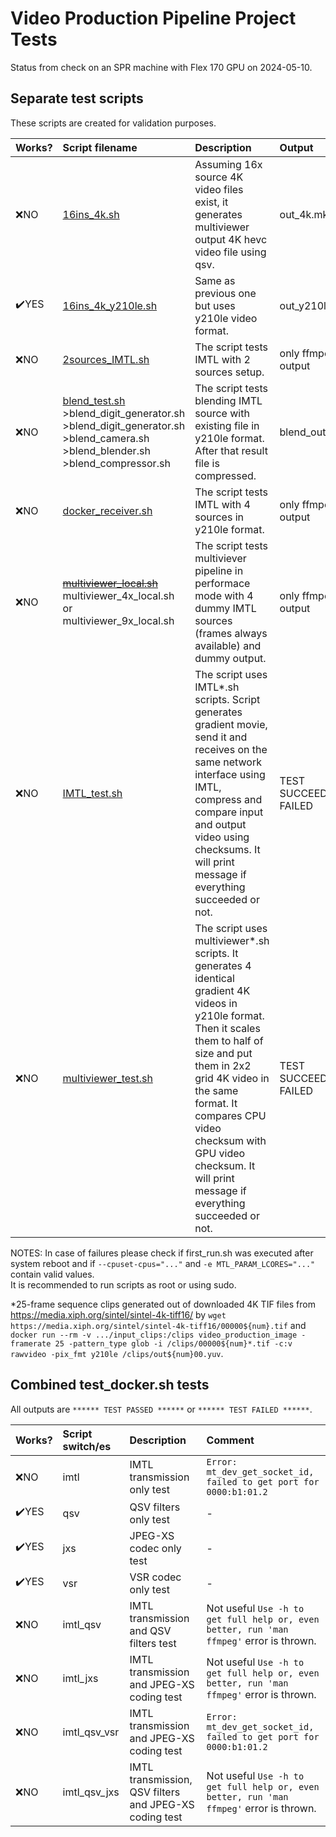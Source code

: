 # Video Production Pipeline Project Tests

Status from check on an SPR machine with Flex 170 GPU on 2024-05-10.

## Separate test scripts

These scripts are created for validation purposes.

| Works? | Script filename | Description | Output | Comment |
|:-------|:----------------|:------------|:-------|:--------|
| ❌NO | [16ins_4k.sh](./16ins_4k.sh) | Assuming 16x source 4K video files exist, it generates multiviewer output 4K hevc video file using qsv. | out_4k.mkv | `Decode error rate 1 exceeds maximum 0.666667` is thrown regardless of input. See `16ins_4k.log`. |
| ✔️YES | [16ins_4k_y210le.sh](./16ins_4k_y210le.sh) | Same as previous one but uses y210le video format. | out_y210le.yuv | In version adjusted for 4096x1744 resolution Sintel videos, see `16ins_4k_y210le_4096x1744.log` and details below.* |
| ❌NO | [2sources_IMTL.sh](./2sources_IMTL.sh) | The script tests IMTL with 2 sources setup. | only ffmpeg output | `Unrecognized option 'src_addr'` is thrown, more errors when removed |
| ❌NO | [blend_test.sh](./blend_test.sh)<br />>blend_digit_generator.sh<br />>blend_digit_generator.sh<br />>blend_camera.sh<br />>blend_blender.sh<br />>blend_compressor.sh | The script tests blending IMTL source with existing file in y210le format. After that result file is compressed. | blend_output.mp4 | Fails on `./blend_camera.sh` with `Unrecognized option 'dst_addr'.` |
| ❌NO | [docker_receiver.sh](./docker_receiver.sh) | The script tests IMTL with 4 sources in y210le format. | only ffmpeg output | Fails on `Unrecognized option 'src_addr'.` |
| ❌NO | ~~[multiviewer_local.sh](./multiviewer_local.sh)~~<br />multiviewer_4x_local.sh<br />or multiviewer_9x_local.sh | The script tests multiviever pipeline in performace mode with 4 dummy IMTL sources (frames always available) and dummy output. | only ffmpeg output | Fails on `Unrecognized option 'src_addr'.` |
| ❌NO | [IMTL_test.sh](./IMTL_test.sh) | The script uses IMTL\*.sh scripts. Script generates gradient movie, send it and receives on the same network interface using IMTL, compress and compare input and output video using checksums. It will print message if everything succeeded or not. | TEST SUCCEEDED or FAILED | `Unrecognized option 'src_addr'.` and other errors appear |
| ❌NO | [multiviewer_test.sh](./multiviewer_test.sh) | The script uses multiviewer\*.sh scripts. It generates 4 identical gradient 4K videos in y210le format. Then it scales them to half of size and put them in 2x2 grid 4K video in the same format. It compares CPU video checksum with GPU video checksum. It will print message if everything succeeded or not. | TEST SUCCEEDED or FAILED | `Unrecognized option 'filter_complex_frames'.` when running `multiviewer_4sources_GPU.sh` |

NOTES: In case of failures please check if first_run.sh was executed after system reboot and if `--cpuset-cpus="..."` and `-e MTL_PARAM_LCORES="..."` contain valid values.\
It is recommended to run scripts as root or using sudo.

*25-frame sequence clips generated out of downloaded 4K TIF files from https://media.xiph.org/sintel/sintel-4k-tiff16/ by `wget https://media.xiph.org/sintel/sintel-4k-tiff16/00000${num}.tif` and `docker run --rm -v .../input_clips:/clips video_production_image -framerate 25 -pattern_type glob -i /clips/00000${num}*.tif -c:v rawvideo -pix_fmt y210le /clips/out${num}00.yuv`.

## Combined test_docker.sh tests
All outputs are `****** TEST PASSED ******` or `****** TEST FAILED ******`.

| Works? | Script switch/es | Description | Comment |
|:-------|:----------------|:------------|:--------|
| ❌NO | imtl | IMTL transmission only test | `Error: mt_dev_get_socket_id, failed to get port for 0000:b1:01.2` |
| ✔️YES | qsv | QSV filters only test | - |
| ✔️YES | jxs | JPEG-XS codec only test | - |
| ✔️YES | vsr | VSR codec only test | - |
| ❌NO | imtl_qsv | IMTL transmission and QSV filters test | Not useful `Use -h to get full help or, even better, run 'man ffmpeg'` error is thrown. |
| ❌NO | imtl_jxs | IMTL transmission and JPEG-XS coding test | Not useful `Use -h to get full help or, even better, run 'man ffmpeg'` error is thrown. |
| ❌NO | imtl_qsv_vsr | IMTL transmission and JPEG-XS coding test | `Error: mt_dev_get_socket_id, failed to get port for 0000:b1:01.2` |
| ❌NO | imtl_qsv_jxs | IMTL transmission, QSV filters and JPEG-XS coding test | Not useful `Use -h to get full help or, even better, run 'man ffmpeg'` error is thrown. |
